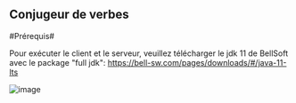 ## Conjugeur de verbes ##

#Prérequis#

Pour exécuter le client et le serveur, veuillez télécharger le jdk 11 de BellSoft avec le package "full jdk":
https://bell-sw.com/pages/downloads/#/java-11-lts

![image](https://user-images.githubusercontent.com/71826596/117667652-6066c480-b1a5-11eb-88f8-7a306b2bc95f.png)

